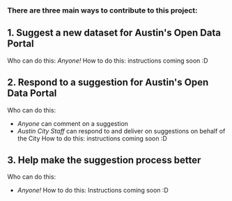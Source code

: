 ### There are three main ways to contribute to this project: 

## 1. Suggest a new dataset for Austin's Open Data Portal

Who can do this: _Anyone!_
How to do this: instructions coming soon :D

## 2. Respond to a suggestion for Austin's Open Data Portal

Who can do this:
- _Anyone_ can comment on a suggestion
- _Austin City Staff_ can respond to and deliver on suggestions on behalf of the City
How to do this: instructions coming soon :D

## 3. Help make the suggestion process better

Who can do this:
- _Anyone!_
How to do this: Instructions coming soon :D

